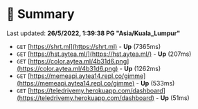 # 📖 Summary
Last updated: **26/5/2022, 1:39:38 PG "Asia/Kuala_Lumpur"**

- `GET` [https://shrt.ml](https://shrt.ml) - **Up** (7365ms)
- `GET` [https://hst.aytea.ml/](https://hst.aytea.ml/) - **Up** (207ms)
- `GET` [https://color.aytea.ml/4b31d6.png](https://color.aytea.ml/4b31d6.png) - **Up** (1262ms)
- `GET` [https://memeapi.aytea14.repl.co/gimme](https://memeapi.aytea14.repl.co/gimme) - **Up** (533ms)
- `GET` [https://teledrivemy.herokuapp.com/dashboard](https://teledrivemy.herokuapp.com/dashboard) - **Up** (51ms)

